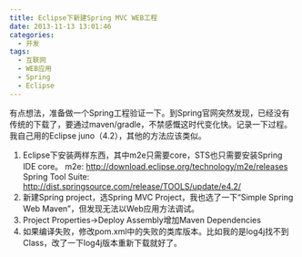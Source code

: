 ```yaml
---
title: Eclipse下新建Spring MVC WEB工程
date: 2013-11-13 13:01:46
categories:
  - 开发
tags:
  - 互联网
  - WEB应用
  - Spring
  - Eclipse
---
```

有点想法，准备做一个Spring工程验证一下。到Spring官网突然发现，已经没有传统的下载了，要通过maven/gradle，不禁感慨这时代变化快。记录一下过程。我自己用的Eclipse juno（4.2），其他的方法应该类似。

1. Eclipse下安装两样东西，其中m2e只需要core，STS也只需要安装Spring IDE core。
  m2e: http://download.eclipse.org/technology/m2e/releases
  Spring Tool Suite: http://dist.springsource.com/release/TOOLS/update/e4.2/
2. 新建Spring project，选Spring MVC Project，我也选了一下“Simple Spring Web Maven”，但发现无法以Web应用方法调试。
3. Project Properties->Deploy Assembly增加Maven Dependencies
4. 如果编译失败，修改pom.xml中的失败的类库版本。比如我的是log4j找不到Class，改了一下log4j版本重新下载就好了。

